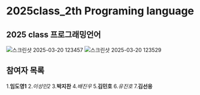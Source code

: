 # 2025class_2th Programing language

## 2025 class 프로그래밍언어
![스크린샷 2025-03-20 123457](https://github.com/user-attachments/assets/eed166e2-8ff3-455d-bf42-e3d53aa32a08)
![스크린샷 2025-03-20 123529](https://github.com/user-attachments/assets/247797fa-36d6-4017-ae03-074ea7f7f86b)

## 참여자 목록
1.**임도영1**
2._이성민2_
3.**박지찬**
4._배진우_
5.**김민호**
6._유진호_
7.**김선응**
